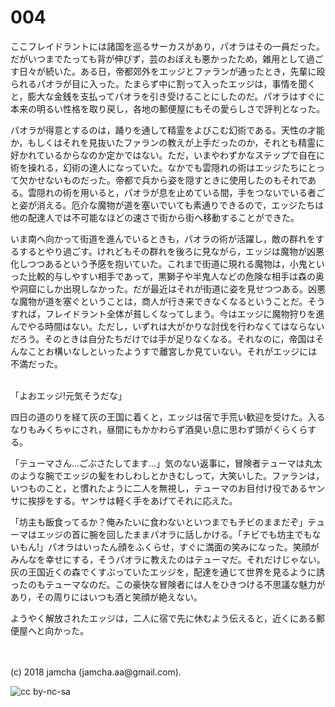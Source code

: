 # 004

ここフレイドラントには諸国を巡るサーカスがあり，パオラはその一員だった。だがいつまでたっても背が伸びず，芸のおぼえも悪かったため，雑用として過ごす日々が続いた。ある日，帝都郊外をエッジとファランが通ったとき，先輩に殴られるパオラが目に入った。たまらず中に割って入ったエッジは，事情を聞くと，膨大な金銭を支払ってパオラを引き受けることにしたのだ。パオラはすぐに本来の明るい性格を取り戻し，各地の郵便屋にもその愛らしさで評判となった。  

パオラが得意とするのは，踊りを通して精霊をよびこむ幻術である。天性の才能か，もしくはそれを見抜いたファランの教えが上手だったのか，それとも精霊に好かれているからなのか定かではない。ただ，いまやわずかなステップで自在に術を操れる，幻術の達人になっていた。なかでも雲隠れの術はエッジたちにとって欠かせないものだった。帝都で兵から姿を隠すときに使用したのもそれである。雲隠れの術を用いると，パオラが息を止めている間，手をつないでいる者ごと姿が消える。厄介な魔物が道を塞いでいても素通りできるので，エッジたちは他の配達人では不可能なほどの速さで街から街へ移動することができた。  

いま南へ向かって街道を進んでいるときも，パオラの術が活躍し，敵の群れをするするとやり過ごす。けれどもその群れを後ろに見ながら，エッジは魔物が凶悪化しつつあるという予感を抱いていた。これまで街道に現れる魔物は，小鬼といった比較的与しやすい相手であって，黒獅子や半鬼人などの危険な相手は森の奥や洞窟にしか出現しなかった。だが最近はそれが街道に姿を見せつつある。凶悪な魔物が道を塞ぐということは，商人が行き来できなくなるということだ。そうすれば，フレイドラント全体が貧しくなってしまう。今はエッジに魔物狩りを進んでやる時間はない。ただし，いずれは大がかりな討伐を行わなくてはならないだろう。そのときは自分たちだけでは手が足りなくなる。それなのに，帝国はそんなことお構いなしといったようすで離宮しか見ていない。それがエッジには不満だった。  

<br>  
「よおエッジ!元気そうだな」  

四日の道のりを経て灰の王国に着くと，エッジは宿で手荒い歓迎を受けた。入るなりもみくちゃにされ，昼間にもかかわらず酒臭い息に思わず頭がくらくらする。  

「テューマさん…ごぶさたしてます…」気のない返事に，冒険者テューマは丸太のような腕でエッジの髪をわしわしとかきむしって，大笑いした。ファランは，いつものこと，と慣れたように二人を無視し，テューマのお目付け役であるヤンサに挨拶をする。ヤンサは軽く手をあげてそれに応えた。  

「坊主も飯食ってるか？俺みたいに食わないといつまでもチビのままだぞ」テューマはエッジの首に腕を回したままパオラに話しかける。「チビでも坊主でもないもん!」パオラはいったん顔をふくらせ，すぐに満面の笑みになった。笑顔がみんなを幸せにする，そうパオラに教えたのはテューマだ。それだけじゃない。灰の王国近くの森でくすぶっていたエッジを，配達を通じて世界を見るように誘ったのもテューマなのだ。この豪快な冒険者には人をひきつける不思議な魅力があり，その周りにはいつも酒と笑顔が絶えない。  

ようやく解放されたエッジは，二人に宿で先に休むよう伝えると，近くにある郵便屋へと向かった。  

<br>  
<br>  
(c) 2018 jamcha (jamcha.aa@gmail.com).  

![cc by-nc-sa](http://i.creativecommons.org/l/by-nc-sa/4.0/88x31.png)
